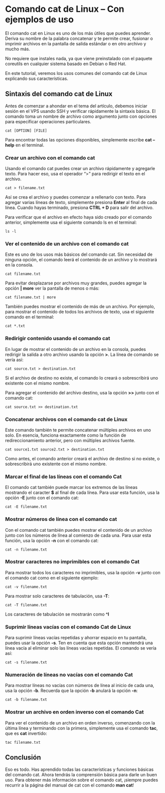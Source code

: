 # Comando cat de Linux – Con ejemplos de uso

El comando cat en Linux es uno de los más útiles que puedes aprender. Deriva su nombre de la palabra concatenar y te permite crear, fusionar o imprimir archivos en la pantalla de salida estándar o en otro archivo y mucho más.

No requiere que instales nada, ya que viene preinstalado con el paquete coreutils en cualquier sistema basado en Debian o Red Hat.

En este tutorial, veremos los usos comunes del comando cat de Linux explicando sus características.

## Sintaxis del comando cat de Linux

Antes de comenzar a ahondar en el tema del artículo, debemos iniciar sesión en el VPS usando SSH y verificar rápidamente la sintaxis básica. El comando toma un nombre de archivo como argumento junto con opciones para especificar operaciones particulares.

```
cat [OPTION] [FILE]
```

Para encontrar todas las opciones disponibles, simplemente escribe **cat –help** en el terminal.

### Crear un archivo con el comando cat

Usando el comando cat puedes crear un archivo rápidamente y agregarle texto. Para hacer eso, usa el operador “>” para redirigir el texto en el archivo.

```
cat > filename.txt
```

Así se crea el archivo y puedes comenzar a rellenarlo con texto. Para agregar varias líneas de texto, simplemente presiona **Enter** al final de cada línea. Cuando hayas terminado, presiona **CTRL + D** para salir del archivo.

Para verificar que el archivo en efecto haya sido creado por el comando anterior, simplemente usa el siguiente comando ls en el terminal:

```
ls -l
```

### Ver el contenido de un archivo con el comando cat

Este es uno de los usos más básicos del comando cat. Sin necesidad de ninguna opción, el comando leerá el contenido de un archivo y lo mostrará en la consola.

```
cat filename.txt
```

Para evitar desplazarse por archivos muy grandes, puedes agregar la opción **| more** ver la pantalla de menos o más:

```
cat filename.txt | more
```

También puedes mostrar el contenido de más de un archivo. Por ejemplo, para mostrar el contenido de todos los archivos de texto, usa el siguiente comando en el terminal:

```
cat *.txt
```

### Redirigir contenido usando el comando cat

En lugar de mostrar el contenido de un archivo en la consola, puedes redirigir la salida a otro archivo usando la opción **>**. La línea de comando se vería así:

```
cat source.txt > destination.txt
```

Si el archivo de destino no existe, el comando lo creará o sobrescribirá uno existente con el mismo nombre.

Para agregar el contenido del archivo destino, usa la opción **>>** junto con el comando cat:

```
cat source.txt >> destination.txt
```

### Concatenar archivos con el comando cat de Linux

Este comando también te permite concatenar múltiples archivos en uno solo. En esencia, funciona exactamente como la función de redireccionamiento anterior, pero con múltiples archivos fuente.

```
cat source1.txt source2.txt > destination.txt
```

Como antes, el comando anterior creará el archivo de destino si no existe, o sobrescribirá uno existente con el mismo nombre.

### Marcar el final de las líneas con el comando Cat

El comando cat también puede marcar los extremos de las líneas mostrando el caracter **$** al final de cada línea. Para usar esta función, usa la opción **-E** junto con el comando cat:

```
cat -E filename.txt
```

### Mostrar números de línea con el comando cat

Con el comando cat también puedes mostrar el contenido de un archivo junto con los números de línea al comienzo de cada una. Para usar esta función, usa la opción **-n** con el comando cat:

```
cat -n filename.txt
```

### Mostrar caracteres no imprimibles con el comando Cat

Para mostrar todos los caracteres no imprimibles, usa la opción **-v** junto con el comando cat como en el siguiente ejemplo:

```
cat -v filename.txt
```

Para mostrar solo caracteres de tabulación, usa **-T**:

```
cat -T filename.txt
```

Los caracteres de tabulación se mostrarán como **^I**

### Suprimir líneas vacías con el comando Cat de Linux

Para suprimir líneas vacías repetidas y ahorrar espacio en tu pantalla, puedes usar la opción **-s**. Ten en cuenta que esta opción mantendrá una línea vacía al eliminar solo las líneas vacías repetidas. El comando se vería así:

```
cat -s filename.txt
```

### Numeración de líneas no vacías con el comando Cat

Para mostrar líneas no vacías con números de línea al inicio de cada una, usa la opción **-b**. Recuerda que la opción **-b** anulará la opción **-n**:

```
cat -b filename.txt
```

### Mostrar un archivo en orden inverso con el comando Cat

Para ver el contenido de un archivo en orden inverso, comenzando con la última línea y terminando con la primera, simplemente usa el comando **tac**, que es **cat** invertido:

```
tac filename.txt
```

## Conclusión

Eso es todo. Has aprendido todas las características y funciones básicas del comando cat. Ahora tendrás la comprensión básica para darle un buen uso. Para obtener más información sobre el comando cat, ¡siempre puedes recurrir a la página del manual de cat con el comando **man cat**!
